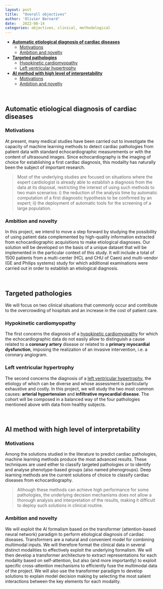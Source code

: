 ```yaml
---
layout: post
title:  "Overall objectives"
author: 'Olivier Bernard'
date:   2022-08-14
categories: objectives, clinical, methodological
---
```



- [**Automatic etiological diagnosis of cardiac diseases**](#automatic-etiological-diagnosis-of-cardiac-diseases)
  - [Motivations](#motivations)
  - [Ambition and novelty](#ambition-and-novelty)  
- [**Targeted pathologies**](#targeted-pathologies)
  - [Hypokinetic cardiomyopathy](#hypokinetic-cardiomyopathy)
  - [Left ventricular hypertrophy](#left-ventricular-hypertrophy)        
- [**AI method with high level of interpretability**](#ai-method-with-high-level-of-interpretability)
  - [Motivations](#motivations)
  - [Ambition and novelty](#ambition-and-novelty)  

&nbsp;

## **Automatic etiological diagnosis of cardiac diseases**

### Motivations

At present, many medical studies have been carried out to investigate the capacity of machine learning methods to detect cardiac pathologies from patient data with standard echocardiographic measurements or with the content of ultrasound images. Since echocardiography is the imaging of choice for establishing a first cardiac diagnosis, this modality has naturally been the subject of important research.

> Most of the underlying studies are focused on situations where the expert cardiologist is already able to establish a diagnosis from
the data at its disposal, restricting the interest of using such methods to two main scenarios: i) the reduction of the analysis time by automatic computation of a first diagnostic hypothesis to be confirmed by an expert; ii) the deployment of automatic tools for the screening of a large population.

### Ambition and novelty

In this project, we intend to move a step forward by studying the possibility of using patient data complemented by high-quality information extracted from echocardiographic acquisitions to make etiological diagnoses. Our solution will be developed on the basis of a unique dataset that will be implemented in the particular context of this study. It will include a total of 1500 patients from a multi-center (HCL and CHU of Caen) and multi-vendor (GE and Philips systems) study for which additional examinations were carried out in order to establish an etiological
diagnosis. 

&nbsp;

## **Targeted pathologies**

We will focus on two clinical situations that commonly occur and contribute to the overcrowding of hospitals and an increase in the cost of patient care. 

### Hypokinetic cardiomyopathy

The first concerns the diagnosis of a [hypokinetic cardiomyopathy](https://orchid-anr.github.io/tutorials/2022-08-14-target-cardiac-diseases.html) for which the echocardiographic data do not easily allow to
distinguish a cause related to a **coronary artery** disease or related to a **primary myocardial dysfunction**, imposing the realization of an invasive intervention, i.e. a coronary angiogram. 

### Left ventricular hypertrophy

The second concerns the diagnosis of a [left ventricular hypertrophy](https://orchid-anr.github.io/tutorials/2022-08-14-target-cardiac-diseases.html), the etiology of which can be diverse and whose assessment is particularly exhaustive and costly. In this project, we will study the two most common causes: **arterial hypertension** and **infiltrative myocardial disease**. The cohort will be composed in a balanced way of the four pathologies mentioned above with data from healthy
subjects.

&nbsp;

## **AI method with high level of interpretability**

### Motivations

Among the solutions studied in the literature to predict cardiac pathologies, machine learning methods produce the most advanced results. These techniques are used either to classify targeted pathologies or to identify and analyse phenotype-based groups (also named phenogroups). Deep learning methods are the current solutions of choice to classify cardiac diseases from echocardiography. <!-- The underlying formalism is based on classical convolutional neural networks that use static images as input and involve simple architectures to make a binary decision.-->

> Although these methods can achieve high performance for some pathologies, the underlying decision mechanisms does not allow a thorough analysis and interpretation of the results, making it difficult to deploy such solutions in clinical routine.

### Ambition and novelty

We will exploit the AI formalism based on the transformer (attention-based neural network) paradigm to perform etiological diagnosis of cardiac diseases. Transformers are a natural and convenient model for combining multimodal inputs. We will therefore format the clinical data in several distinct modalities to effectively exploit the underlying formalism. We will then develop a transformer architecture to extract representations for each modality based on self-attention, but also (and more importantly) to exploit specific cross-attention mechanisms to efficiently fuse the multimodal data of the project. We will also use the transformer paradigm to develop solutions to explain model decision making by selecting the most salient interactions between the key elements for each modality.




